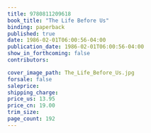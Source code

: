 ```yaml
---
title: 9780811209618
book_title: "The Life Before Us"
binding: paperback
published: true
date: 1986-02-01T06:00:56-04:00
publication_date: 1986-02-01T06:00:56-04:00
show_in_forthcoming: false
contributors:

cover_image_path: The_Life_Before_Us.jpg
forsale: false
saleprice:
shipping_charge:
price_us: 13.95
price_cn: 19.00
trim_size:
page_count: 192
---
```


